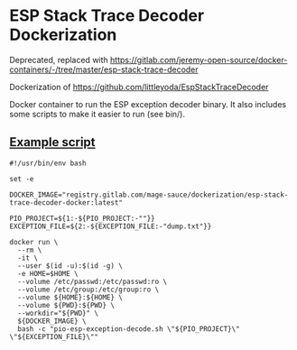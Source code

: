 # ESP Stack Trace Decoder Dockerization

Deprecated, replaced with https://gitlab.com/jeremy-open-source/docker-containers/-/tree/master/esp-stack-trace-decoder


Dockerization of https://github.com/littleyoda/EspStackTraceDecoder

Docker container to run the ESP exception decoder binary.
It also includes some scripts to make it easier to run (see bin/).

## [Example script](https://gitlab.com/mage-sauce/programs/nix-tools/-/blob/f2f9c630bb4f2fc08d5736a6e2b50090900187d1/bin/js-mcu-esp-exception-decode-pio.sh)

```shell
#!/usr/bin/env bash

set -e

DOCKER_IMAGE="registry.gitlab.com/mage-sauce/dockerization/esp-stack-trace-decoder-docker:latest"

PIO_PROJECT=${1:-${PIO_PROJECT:-""}}
EXCEPTION_FILE=${2:-${EXCEPTION_FILE:-"dump.txt"}}

docker run \
  --rm \
  -it \
  --user $(id -u):$(id -g) \
  -e HOME=$HOME \
  --volume /etc/passwd:/etc/passwd:ro \
  --volume /etc/group:/etc/group:ro \
  --volume ${HOME}:${HOME} \
  --volume ${PWD}:${PWD} \
  --workdir="${PWD}" \
  ${DOCKER_IMAGE} \
  bash -c "pio-esp-exception-decode.sh \"${PIO_PROJECT}\" \"${EXCEPTION_FILE}\""
```